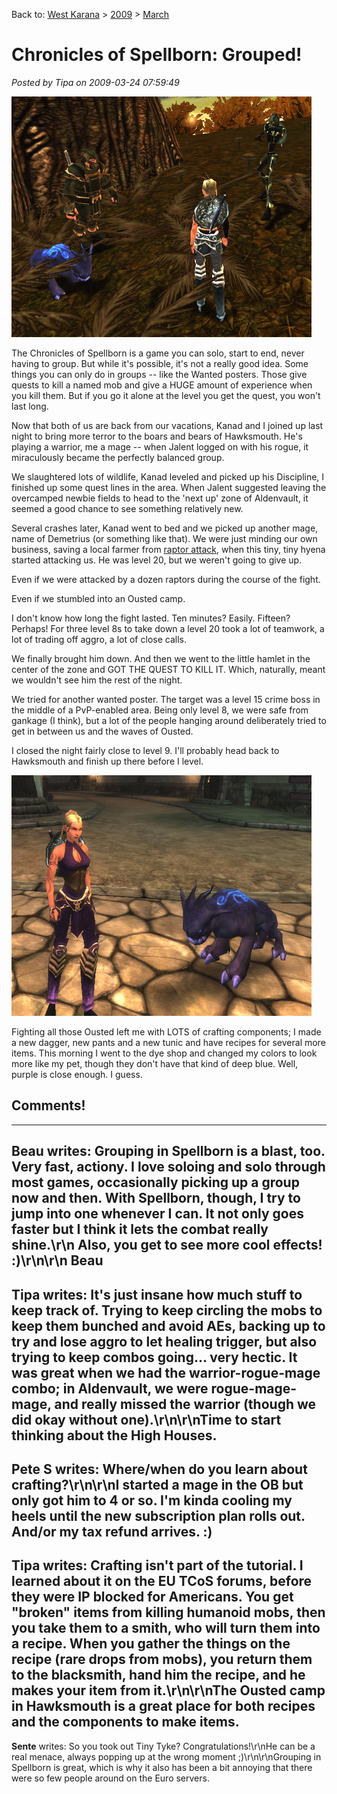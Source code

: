 Back to: [West Karana](/posts/westkarana.md) > [2009](/posts/2009/westkarana.md) > [March](./westkarana.md)
# Chronicles of Spellborn: Grouped!

*Posted by Tipa on 2009-03-24 07:59:49*

![sb_client-2009-03-23-22-45-18-95](../../../uploads/2009/03/sb_client-2009-03-23-22-45-18-95.jpg "sb_client-2009-03-23-22-45-18-95")

The Chronicles of Spellborn is a game you can solo, start to end, never having to group. But while it's possible, it's not a really good idea. Some things you can only do in groups -- like the Wanted posters. Those give quests to kill a named mob and give a HUGE amount of experience when you kill them. But if you go it alone at the level you get the quest, you won't last long.

Now that both of us are back from our vacations, Kanad and I joined up last night to bring more terror to the boars and bears of Hawksmouth. He's playing a warrior, me a mage -- when Jalent logged on with his rogue, it miraculously became the perfectly balanced group.

We slaughtered lots of wildlife, Kanad leveled and picked up his Discipline, I finished up some quest lines in the area. When Jalent suggested leaving the overcamped newbie fields to head to the 'next up' zone of Aldenvault, it seemed a good chance to see something relatively new.

Several crashes later, Kanad went to bed and we picked up another mage, name of Demetrius (or something like that). We were just minding our own business, saving a local farmer from [raptor attack](http://www.xkcd.com/135/), when this tiny, tiny hyena started attacking us. He was level 20, but we weren't going to give up.

Even if we were attacked by a dozen raptors during the course of the fight.

Even if we stumbled into an Ousted camp.

I don't know how long the fight lasted. Ten minutes? Easily. Fifteen? Perhaps! For three level 8s to take down a level 20 took a lot of teamwork, a lot of trading off aggro, a lot of close calls.

We finally brought him down. And then we went to the little hamlet in the center of the zone and GOT THE QUEST TO KILL IT. Which, naturally, meant we wouldn't see him the rest of the night.

We tried for another wanted poster. The target was a level 15 crime boss in the middle of a PvP-enabled area. Being only level 8, we were safe from gankage (I think), but a lot of the people hanging around deliberately tried to get in between us and the waves of Ousted.

I closed the night fairly close to level 9. I'll probably head back to Hawksmouth and finish up there before I level.

![sb_client-2009-03-24-08-35-46-75](../../../uploads/2009/03/sb_client-2009-03-24-08-35-46-75.jpg "sb_client-2009-03-24-08-35-46-75")

Fighting all those Ousted left me with LOTS of crafting components; I made a new dagger, new pants and a new tunic and have recipes for several more items. This morning I went to the dye shop and changed my colors to look more like my pet, though they don't have that kind of deep blue. Well, purple is close enough. I guess.

## Comments!
---
**Beau** writes: Grouping in Spellborn is a blast, too. Very fast, actiony. I love soloing and solo through most games, occasionally picking up a group now and then. With Spellborn, though, I try to jump into one whenever I can. It not only goes faster but I think it lets the combat really shine.\r\n Also, you get to see more cool effects! :)\r\n\r\n Beau
---
**Tipa** writes: It's just insane how much stuff to keep track of. Trying to keep circling the mobs to keep them bunched and avoid AEs, backing up to try and lose aggro to let healing trigger, but also trying to keep combos going... very hectic. It was great when we had the warrior-rogue-mage combo; in Aldenvault, we were rogue-mage-mage, and really missed the warrior (though we did okay without one).\r\n\r\nTime to start thinking about the High Houses.
---
**Pete S** writes: Where/when do you learn about crafting?\r\n\r\nI started a mage in the OB but only got him to 4 or so. I'm kinda cooling my heels until the new subscription plan rolls out. And/or my tax refund arrives. :)
---
**Tipa** writes: Crafting isn't part of the tutorial. I learned about it on the EU TCoS forums, before they were IP blocked for Americans. You get "broken" items from killing humanoid mobs, then you take them to a smith, who will turn them into a recipe. When you gather the things on the recipe (rare drops from mobs), you return them to the blacksmith, hand him the recipe, and he makes your item from it.\r\n\r\nThe Ousted camp in Hawksmouth is a great place for both recipes and the components to make items.
---
**Sente** writes: So you took out Tiny Tyke? Congratulations!\r\nHe can be a real menace, always popping up at the wrong moment ;)\r\n\r\nGrouping in Spellborn is great, which is why it also has been a bit annoying that there were so few people around on the Euro servers.
